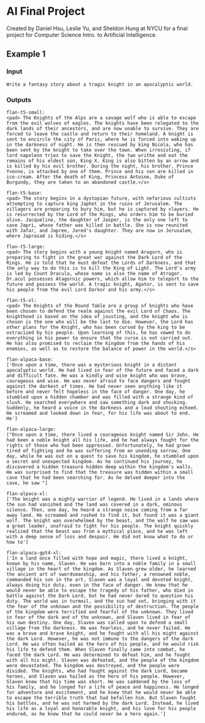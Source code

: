 # AI Final Project
Created by Daniel Hsu, Leslie Yu, and Sheldon Hung at NYCU for a final project for Computer Science Intro. to Artificial Intelligence.

## Example 1
### Input
`Write a fantasy story about a tragic knight in an apocalyptic world.`

### Outputs
`flan-t5-small:`<br>
`<pad> The Knights of the Alps are a savage wolf who is able to escape from the evil wolves of eagles. The knights have been relegated to the dark lands of their ancestors, and are now unable to survive. They are forced to leave the castle and return to their homeland. A knight is sent to encircle the city of Paris, where he is forced into waking up in the darkness of night. He is then rescued by king Nicola, who has been sent by the knight to take over the town. When irresisting, if lord napoleon tries to save the Knight, the two writhe and eat the remains of his eldest son, King X. King is also bitten by an arrow and is killed by his evil brother. During the night, his brother, Prince Yvonne, is attacked by one of them. Prince and his son are killed in ice-cream. After the death of King, Princess Antoine, Duke of Burgundy, they are taken to an abandoned castle.</s>`

`flan-t5-base:`<br>
`<pad> The story begins in a dystopian future, with nefarious cultists attempting to capture king Japhet in the ruins of Jerusalem. The villagers are preparing to bury him, but he is captured by slayers. He is resurrected by the Lord of the Rings, who orders him to be buried alive. Jacqueline, the daughter of Jasper, is the only one left to save Japri, whose father was killed in battle. She is now reunited with Jafar, and Japree, Jared's daughter. They are now in Jerusalem, where Japrasad is hiding.</s>`

`flan-t5-large:`<br>
`<pad> The story begins with a young knight named Aragorn, who is preparing to fight in the great war against the Dark Lord of the Rings. He is told that he must defeat the Lords of Darkness, and that the only way to do this is to kill the King of Light. The Lord's army is led by Count Dracula, whose name is also the name of Atragor. Dr.acul possesses Atagornic powers, which allow him to teleport to the future and possess the world. A tragic knight, Agator, is sent to save his people from the evil Lord Darkor and his army.</s>`

`flan-t5-xl:`<br>
`<pad> The Knights of the Round Table are a group of knights who have been chosen to defend the realm against the evil Lord of Chaos. The knighthood is based on the idea of jousting, and the knight who is chosen is the one who will be the last to die. However, the Lord has other plans for the Knight, who has been cursed by the king to be ostracized by his people. Upon learning of this, he has vowed to do everything in his power to ensure that the curse is not carried out. He has also promised to reclaim the kingdom from the hands of his enemies, as well as to restore the balance of power in the world.</s>`

`flan-alpaca-base:`<br>
`['Once upon a time, there was a mysterious knight in a distant apocalyptic world. He had lived in fear of the future and faced a dark and difficult fate. He was a kindly and wise knight who was brave, courageous and wise. He was never afraid to face dangers and fought against the darkest of times. He had never seen anything like it before and never felt hopeless in the face of danger. One day, he stumbled upon a hidden chamber and was filled with a strange kind of slush. He searched everywhere and saw something dark and shocking. Suddenly, he heard a voice in the darkness and a loud shouting echoed. He screamed and looked down in fear, for his life was about to end. He']`

`flan-alpaca-large:`<br>
`["Once upon a time, there lived a courageous knight named Sir John. He had been a noble knight all his life, and he had always fought for the rights of those who had been oppressed. Unfortunately, he had grown tired of fighting and he was suffering from an unending sorrow. One day, while he was out on a quest to save his kingdom, he stumbled upon a secret and unexpected kingdom. As he continued his journey, he discovered a hidden treasure hidden deep within the kingdom's walls. He was surprised to find that the treasure was hidden within a small cave that he had been searching for. As he delved deeper into the cave, he saw "]`

`flan-alpaca-xl:`<br>
`['The knight was a mighty warrior of legend. He lived in a lands where the sun had vanished and the land was covered in a dark, ominous silence. Then, one day, he heard a strange noise coming from a far away land. He screamed and rushed to find it, but found it was a giant wolf. The knight was overwhelmed by the beast, and the wolf he saw was a great leader, unafraid to fight for his people. The knight quickly realized that the beast was from a mythical place, and he was left with a deep sense of loss and despair. He did not know what to do or how to']`

`flan-alpaca-gpt4-xl:`<br>
`['In a land once filled with hope and magic, there lived a knight, known by his name, Slaven. He was born into a noble family in a small village in the heart of the kingdom. As Slaven grew older, he learned the ancient art of swordsmanship, and his father, a renowned noble, commanded his son in the art. Slaven was a loyal and devoted knight, always doing his duty, even in the face of danger. He knew that he would never be able to escape the tragedy of his father, who died in battle against the Dark Lord, but he had never dared to question his duty. The world was in turmoil, and the sun had set, bringing with it the fear of the unknown and the possibility of destruction. The people of the kingdom were terrified and fearful of the unknown. They lived in fear of the dark and of the unknown, and Slaven lived in fear of his own destiny. One day, Slaven was called upon to defend a small village from the darkness. He was fearless, and he never failed. He was a brave and brave knight, and he fought with all his might against the dark Lord. However, he was not immune to the dangers of the dark Lord. He was often hailed as the hero of his people, and he would risk his life to defend them. When Slaven finally came into combat, he faced the dark Lord. He was determined to defeat him, and he fought with all his might. Slaven was defeated, and the people of the kingdom were devastated. The kingdom was destroyed, and the people were divided. The knights, who had fought against the dark Lord, became heroes, and Slaven was hailed as the hero of his people. However, Slaven knew that his time was short. He was saddened by the loss of his family, and he longed for a life of peace and happiness. He longed for adventure and excitement, and he knew that he would never be able to escape the terrible truth that had befallen him. But Slaven fought his battles, and he was not harmed by the dark Lord. Instead, he lived his life as a loyal and honorable knight, and his love for his people endured, as he knew that he could never be a hero again.']`
